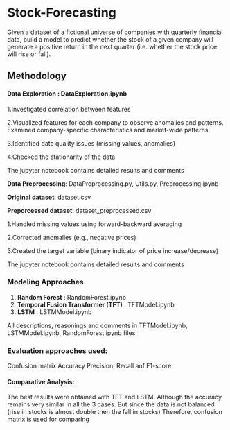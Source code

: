 # Stock-Forecasting
Given a dataset of a fictional universe of companies with quarterly financial data, build a model to predict whether the stock of a given company will generate a positive return in the next quarter (i.e. whether the stock price will rise or fall).

## Methodology

#### Data Exploration : DataExploration.ipynb

1.Investigated correlation between features

2.Visualized features for each company to observe anomalies and patterns. Examined company-specific characteristics and market-wide patterns.

3.Identified data quality issues (missing values, anomalies)

4.Checked the stationarity of the data.

The jupyter notebook contains detailed results and comments


**Data Preprocessing**: DataPreprocessing.py, Utils.py, Preprocessing.ipynb

**Original dataset**: dataset.csv

**Preporcessed dataset**: dataset_preprocessed.csv

1.Handled missing values using forward-backward averaging

2.Corrected anomalies (e.g., negative prices)

3.Created the target variable (binary indicator of price increase/decrease)

The jupyter notebook contains detailed results and comments

### Modeling Approaches
1. **Random Forest**  : RandomForest.ipynb
2. **Temporal Fusion Transformer (TFT)**  : TFTModel.ipynb
3. **LSTM**  : LSTMModel.ipynb

All descriptions, reasonings and comments in TFTModel.ipynb, LSTMModel.ipynb, RandomForest.ipynb files

### Evaluation approaches used:
Confusion matrix
Accuracy
Precision, Recall anf F1-score

#### Comparative Analysis:
The best results were obtained with TFT and LSTM. Although the accuracy remains very similar in all the 3 cases.
But since the data is not balanced (rise in stocks is almost double then the fall in stocks)
Therefore, confusion matrix is used for comparing


